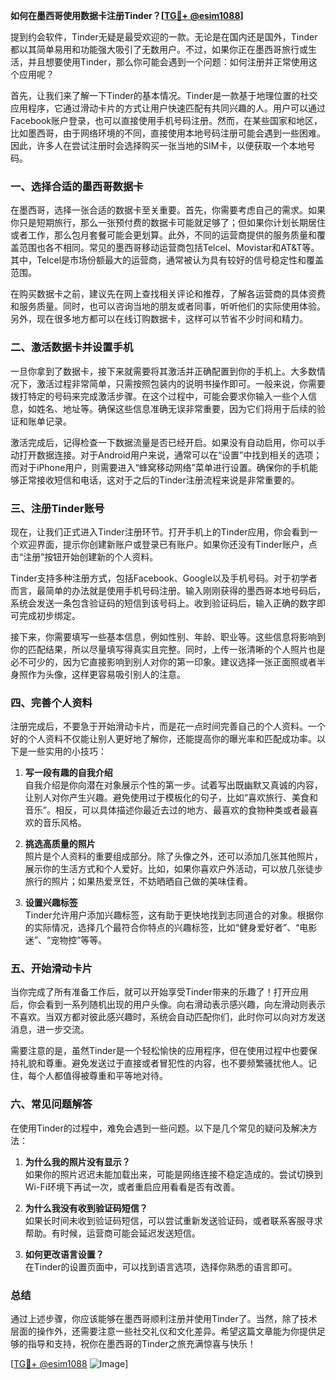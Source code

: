 **如何在墨西哥使用数据卡注册Tinder？[[TG💪+ @esim1088](https://t.me/s/esim1088)]**

提到约会软件，Tinder无疑是最受欢迎的一款。无论是在国内还是国外，Tinder都以其简单易用和功能强大吸引了无数用户。不过，如果你正在墨西哥旅行或生活，并且想要使用Tinder，那么你可能会遇到一个问题：如何注册并正常使用这个应用呢？

首先，让我们来了解一下Tinder的基本情况。Tinder是一款基于地理位置的社交应用程序，它通过滑动卡片的方式让用户快速匹配有共同兴趣的人。用户可以通过Facebook账户登录，也可以直接使用手机号码注册。然而，在某些国家和地区，比如墨西哥，由于网络环境的不同，直接使用本地号码注册可能会遇到一些困难。因此，许多人在尝试注册时会选择购买一张当地的SIM卡，以便获取一个本地号码。

### **一、选择合适的墨西哥数据卡**

在墨西哥，选择一张合适的数据卡至关重要。首先，你需要考虑自己的需求。如果你只是短期旅行，那么一张预付费的数据卡可能就足够了；但如果你计划长期居住或者工作，那么包月套餐可能会更划算。此外，不同的运营商提供的服务质量和覆盖范围也各不相同。常见的墨西哥移动运营商包括Telcel、Movistar和AT&T等。其中，Telcel是市场份额最大的运营商，通常被认为具有较好的信号稳定性和覆盖范围。

在购买数据卡之前，建议先在网上查找相关评论和推荐，了解各运营商的具体资费和服务质量。同时，也可以咨询当地的朋友或者同事，听听他们的实际使用体验。另外，现在很多地方都可以在线订购数据卡，这样可以节省不少时间和精力。

### **二、激活数据卡并设置手机**

一旦你拿到了数据卡，接下来就需要将其激活并正确配置到你的手机上。大多数情况下，激活过程非常简单，只需按照包装内的说明书操作即可。一般来说，你需要拨打特定的号码来完成激活步骤。在这个过程中，可能会要求你输入一些个人信息，如姓名、地址等。确保这些信息准确无误非常重要，因为它们将用于后续的验证和账单记录。

激活完成后，记得检查一下数据流量是否已经开启。如果没有自动启用，你可以手动打开数据连接。对于Android用户来说，通常可以在“设置”中找到相关的选项；而对于iPhone用户，则需要进入“蜂窝移动网络”菜单进行设置。确保你的手机能够正常接收短信和电话，这对于之后的Tinder注册流程来说是非常重要的。

### **三、注册Tinder账号**

现在，让我们正式进入Tinder注册环节。打开手机上的Tinder应用，你会看到一个欢迎界面，提示你创建新账户或登录已有账户。如果你还没有Tinder账户，点击“注册”按钮开始创建新的个人资料。

Tinder支持多种注册方式，包括Facebook、Google以及手机号码。对于初学者而言，最简单的办法就是使用手机号码注册。输入刚刚获得的墨西哥本地号码后，系统会发送一条包含验证码的短信到该号码上。收到验证码后，输入正确的数字即可完成初步绑定。

接下来，你需要填写一些基本信息，例如性别、年龄、职业等。这些信息将影响到你的匹配结果，所以尽量填写得真实且完整。同时，上传一张清晰的个人照片也是必不可少的，因为它直接影响到别人对你的第一印象。建议选择一张正面照或者半身照作为头像，这样更容易吸引别人的注意。

### **四、完善个人资料**

注册完成后，不要急于开始滑动卡片，而是花一点时间完善自己的个人资料。一个好的个人资料不仅能让别人更好地了解你，还能提高你的曝光率和匹配成功率。以下是一些实用的小技巧：

1. **写一段有趣的自我介绍**  
   自我介绍是你向潜在对象展示个性的第一步。试着写出既幽默又真诚的内容，让别人对你产生兴趣。避免使用过于模板化的句子，比如“喜欢旅行、美食和音乐”。相反，可以具体描述你最近去过的地方、最喜欢的食物种类或者最喜欢的音乐风格。

2. **挑选高质量的照片**  
   照片是个人资料的重要组成部分。除了头像之外，还可以添加几张其他照片，展示你的生活方式和个人爱好。比如，如果你喜欢户外活动，可以放几张徒步旅行的照片；如果热爱烹饪，不妨晒晒自己做的美味佳肴。

3. **设置兴趣标签**  
   Tinder允许用户添加兴趣标签，这有助于更快地找到志同道合的对象。根据你的实际情况，选择几个最符合你特点的兴趣标签，比如“健身爱好者”、“电影迷”、“宠物控”等等。

### **五、开始滑动卡片**

当你完成了所有准备工作后，就可以开始享受Tinder带来的乐趣了！打开应用后，你会看到一系列随机出现的用户头像。向右滑动表示感兴趣，向左滑动则表示不喜欢。当双方都对彼此感兴趣时，系统会自动匹配你们，此时你可以向对方发送消息，进一步交流。

需要注意的是，虽然Tinder是一个轻松愉快的应用程序，但在使用过程中也要保持礼貌和尊重。避免发送过于直接或者冒犯性的内容，也不要频繁骚扰他人。记住，每个人都值得被尊重和平等地对待。

### **六、常见问题解答**

在使用Tinder的过程中，难免会遇到一些问题。以下是几个常见的疑问及解决方法：

1. **为什么我的照片没有显示？**  
   如果你的照片迟迟未能加载出来，可能是网络连接不稳定造成的。尝试切换到Wi-Fi环境下再试一次，或者重启应用看看是否有改善。

2. **为什么我没有收到验证码短信？**  
   如果长时间未收到验证码短信，可以尝试重新发送验证码，或者联系客服寻求帮助。有时候，运营商可能会延迟发送短信。

3. **如何更改语言设置？**  
   在Tinder的设置页面中，可以找到语言选项，选择你熟悉的语言即可。

### **总结**

通过上述步骤，你应该能够在墨西哥顺利注册并使用Tinder了。当然，除了技术层面的操作外，还需要注意一些社交礼仪和文化差异。希望这篇文章能为你提供足够的指导和支持，祝你在墨西哥的Tinder之旅充满惊喜与快乐！

[[TG💪+ @esim1088](https://t.me/s/esim1088) ![Image](https://i.postimg.cc/4NQfJmqS/Snipaste-2025-05-13-00-14-12.png)]